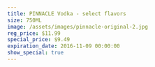 ```yaml
---
title: PINNACLE Vodka - select flavors
size: 750ML
image: /assets/images/pinnacle-original-2.jpg
reg_price: $11.99
special_price: $9.49
expiration_date: 2016-11-09 00:00:00
show_special: true
---
```



